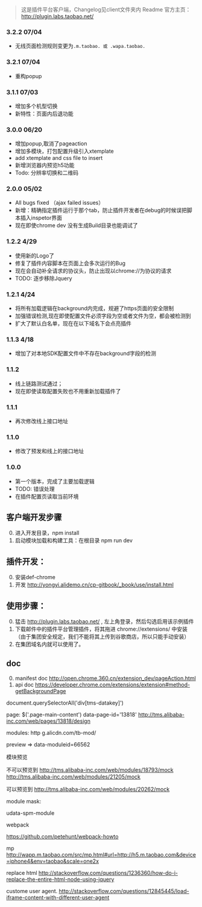 > 这是插件平台客户端，Changelog见client文件夹内 Readme
> 官方主页： http://plugin.labs.taobao.net/

### 3.2.2 07/04
- 无线页面检测规则变更为`.m.taobao. 或 .wapa.taobao.`


### 3.2.1 07/04
- 重构popup

### 3.1.1 07/03
- 增加多个机型切换
- 新特性：页面内后退功能

### 3.0.0 06/20
- 增加popup,取消了pageaction
- 增加多模块，打包配置升级引入xtemplate
- add xtemplate and css file to insert
- 新增浏览器内预览h5功能
- Todo: 分辨率切换和二维码

### 2.0.0 05/02
- All bugs fixed （ajax failed issues）
- 新增：精确指定插件运行于那个tab，防止插件开发者在debug的时候误把脚本插入inspetor界面
- 现在即使chrome dev 没有生成Build目录也能调试了

### 1.2.2 4/29
- 使用新的Logo了
- 修复了插件内容脚本在页面上会多次运行的Bug
- 现在会自动补全请求的协议头，防止出现以chrome://为协议的请求
- TODO: 逐步移除Jquery

### 1.2.1 4/24
- 将所有加载逻辑在background内完成，规避了https页面的安全限制
- 加强错误检测,现在即使配置文件必须字段为空或者文件为空，都会被检测到
- 扩大了默认白名单，现在在以下域名下会点亮插件

### 1.1.3 4/18
- 增加了对本地SDK配置文件中不存在background字段的检测

### 1.1.2
- 线上链路测试通过；
- 现在即使读取配置失败也不用重新加载插件了


### 1.1.1
- 再次修改线上接口地址


### 1.1.0
- 修改了预发和线上的接口地址


### 1.0.0
- 第一个版本，完成了主要加载逻辑
- TODO: 错误处理
- 在插件配置页读取当前环境





## 客户端开发步骤
0. 进入开发目录，npm install
1. 启动模块加载和构建工具：在根目录 npm run dev

## 插件开发：
0. 安装def-chrome
1. 开发 http://yongyi.alidemo.cn/cp-gitbook/_book/use/install.html

## 使用步骤：
0. 猛击 http://plugin.labs.taobao.net/ , 左上角登录，然后勾选启用该示例插件
1. 下载邮件中的插件平台管理插件，将其拖进 chrome://extensions/ 中安装（由于集团安全规定，我们不能将其上传到谷歌商店，所以只能手动安装）
2. 在集团域名内就可以使用了。

## doc
0. manifest doc http://open.chrome.360.cn/extension_dev/pageAction.html
1. api doc https://developer.chrome.com/extensions/extension#method-getBackgroundPage


document.querySelectorAll('div[tms-datakey]')

page:
$('.page-main-content')
data-page-id='13818'
http://tms.alibaba-inc.com/web/pages/13818/design

modules:
http
g.alicdn.com/tb-mod/

preview =>
data-moduleid=66562


模块预览

不可以预览到
http://tms.alibaba-inc.com/web/modules/18793/mock
http://tms.alibaba-inc.com/web/modules/21205/mock

可以预览到
http://tms.alibaba-inc.com/web/modules/20262/mock


module mask:

udata-spm-module


webpack

https://github.com/petehunt/webpack-howto

mp
http://wapp.m.taobao.com/src/mp.html#url=http://h5.m.taobao.com&device=iphone4&env=taobao&scale=one2x

replace html
http://stackoverflow.com/questions/1236360/how-do-i-replace-the-entire-html-node-using-jquery

custome user agent.
http://stackoverflow.com/questions/12845445/load-iframe-content-with-different-user-agent
